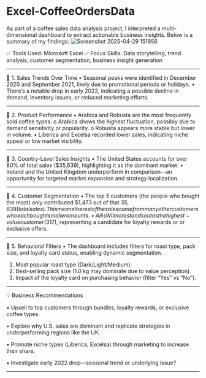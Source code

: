 # Excel-CoffeeOrdersData
As part of a coffee sales data analysis project, I interpreted a multi-dimensional dashboard to extract actionable business insights. Below is a summary of my findings:
![Screenshot 2025-04-29 151956](https://github.com/user-attachments/assets/d37d8d6c-84f1-437f-9d74-b2a0d2cadbf9)

✅ Tools Used: Microsoft Excel
✅ Focus Skills: Data storytelling, trend analysis, customer segmentation, business insight generation

________________________________________
🔹 1. Sales Trends Over Time
•	Seasonal peaks were identified in December 2020 and September 2021, likely due to promotional periods or holidays.
•	There’s a notable drop in early 2022, indicating a possible decline in demand, inventory issues, or reduced marketing efforts.
________________________________________
🔹 2. Product Performance
•	Arabica and Robusta are the most frequently sold coffee types.
o	Arabica shows the highest fluctuation, possibly due to demand sensitivity or popularity.
o	Robusta appears more stable but lower in volume.
•	Liberica and Excelsa recorded lower sales, indicating niche appeal or low market visibility.
________________________________________
🔹 3. Country-Level Sales Insights
•	The United States accounts for over 80% of total sales ($35,639), highlighting it as the dominant market.
•	Ireland and the United Kingdom underperform in comparison—an opportunity for targeted market expansion and strategy localization.
________________________________________
🔹 4. Customer Segmentation
•	The top 5 customers (the people who bought the most) only contributed $1,473 out of that $35,639 (total sales). This means the rest of the sales came from many other customers who each bought smaller amounts.
•	Allis Wilmore stands out as the highest-value customer ($317), representing a candidate for loyalty rewards or or exclusive offers.
________________________________________
🔹 5. Behavioral Filters
•	The dashboard includes filters for roast type, pack size, and loyalty card status, enabling dynamic segmentation.
1.	Most popular roast type (Dark/Light/Medium).
2.	Best-selling pack size (1.0 kg may dominate due to value perception).
3.	Impact of the loyalty card on purchasing behavior (filter “Yes” vs “No”).
________________________________________
💡 Business Recommendations

•	Upsell to top customers through bundles, loyalty rewards, or exclusive coffee types.

•	Explore why U.S. sales are dominant and replicate strategies in underperforming regions like the UK.

•	Promote niche types (Liberica, Excelsa) through marketing to increase their share.

•	Investigate early 2022 drop—seasonal trend or underlying issue?
________________________________________

